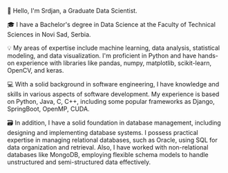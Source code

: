 👋 Hello, I'm Srdjan, a Graduate Data Scientist.

🎓 I have a Bachelor's degree in Data Science at the Faculty of Technical Sciences in Novi Sad, Serbia. 

💡 My areas of expertise include machine learning, data analysis, statistical modeling, and data visualization. I'm proficient in Python and have hands-on experience with libraries like pandas, numpy, matplotlib, scikit-learn, OpenCV, and keras.

💻 With a solid background in software engineering, I have knowledge and skills in various aspects of software development. My experience is based on Python, Java, C, C++, including some popular frameworks as Django, SpringBoot, OpenMP, CUDA.

🗃️ In addition, I have a solid foundation in database management, including designing and implementing database systems. I possess practical expertise in managing relational databases, such as Oracle, using SQL for data organization and retrieval. Also, I have worked with non-relational databases like MongoDB, employing flexible schema models to handle unstructured and semi-structured data effectively. 


